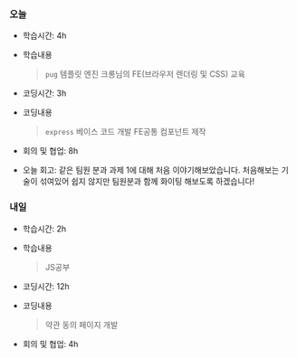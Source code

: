 ### 오늘
- 학습시간: 4h
- 학습내용
  > `pug` 템플릿 엔진
  > 크롱님의 FE(브라우저 렌더링 및 CSS) 교육

- 코딩시간: 3h
- 코딩내용
  > `express` 베이스 코드 개발
  > FE공통 컴포넌트 제작

- 회의 및 협업: 8h
- 오늘 회고: 같은 팀원 분과 과제 1에 대해 처음 이야기해보았습니다. 처음해보는 기술이 섞여있어 쉽지 않지만 팀원분과 함께 화이팅 해보도록 하겠습니다!

### 내일
- 학습시간: 2h
- 학습내용
  > JS공부

- 코딩시간: 12h
- 코딩내용
  > 약관 동의 페이지 개발
  
- 회의 및 협업: 4h
